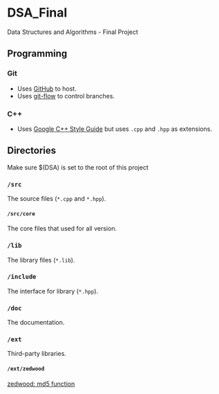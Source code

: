 # DSA_Final
Data Structures and Algorithms - Final Project

## Programming

### Git
* Uses [GitHub](https://github.com/NTUDSA2014/dsa15_final12) to host.
* Uses [git-flow](http://nvie.com/posts/a-successful-git-branching-model/) to control branches.

### C++
* Uses [Google C++ Style Guide](http://google-styleguide.googlecode.com/svn/trunk/cppguide.html) but uses `.cpp` and `.hpp` as extensions.

## Directories
Make sure $(DSA) is set to the root of this project

### `/src`
The source files (`*.cpp` and `*.hpp`).

#### `/src/core`
The core files that used for all version.

### `/lib`
The library files (`*.lib`).

### `/include`
The interface for library (`*.hpp`).

### `/doc`
The documentation.

### `/ext`
Third-party libraries.

#### `/ext/zedwood`
[zedwood: md5 function](http://www.zedwood.com/article/cpp-md5-function)

